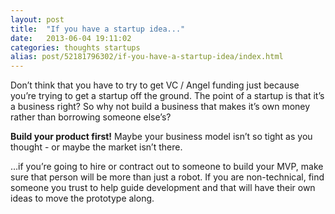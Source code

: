 ```yaml
---
layout: post
title:  "If you have a startup idea..."
date:   2013-06-04 19:11:02
categories: thoughts startups
alias: post/52181796302/if-you-have-a-startup-idea/index.html
---
```


Don’t think that you have to try to get VC / Angel funding just because you’re trying to get a startup off the ground. The point of a startup is that it’s a business right? So why not build a business that makes it’s own money rather than borrowing someone else’s?

**Build your product first!** Maybe your business model isn’t so tight as you thought - or maybe the market isn’t there.

…if you’re going to hire or contract out to someone to build your MVP, make sure that person will be more than just a robot. If you are non-technical, find someone you trust to help guide development and that will have their own ideas to move the prototype along. 